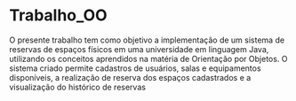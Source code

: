 # Trabalho_OO
O presente trabalho tem como objetivo a implementação de um sistema de reservas de espaços físicos em uma universidade em linguagem Java, utilizando os conceitos aprendidos na matéria de Orientação por Objetos. O sistema criado permite cadastros de usuários, salas e equipamentos disponíveis, a realização de reserva dos espaços cadastrados e a visualização do histórico de reservas

